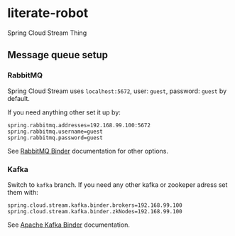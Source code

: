 # literate-robot
Spring Cloud Stream Thing

## Message queue setup

### RabbitMQ

Spring Cloud Stream uses `localhost:5672`, user: `guest`, password: `guest` by default.

If you need anything other set it up by:
```
spring.rabbitmq.addresses=192.168.99.100:5672
spring.rabbitmq.username=guest
spring.rabbitmq.password=guest
```

See [RabbitMQ Binder](https://docs.spring.io/spring-cloud-stream/docs/current/reference/html/_rabbitmq_binder.html) documentation for other options.

### Kafka

Switch to `kafka` branch. If you need any other kafka or zookeper adress set them with:
```
spring.cloud.stream.kafka.binder.brokers=192.168.99.100
spring.cloud.stream.kafka.binder.zkNodes=192.168.99.100
```

See [Apache Kafka Binder](https://docs.spring.io/spring-cloud-stream/docs/current/reference/html/_apache_kafka_binder.html) documentation.
